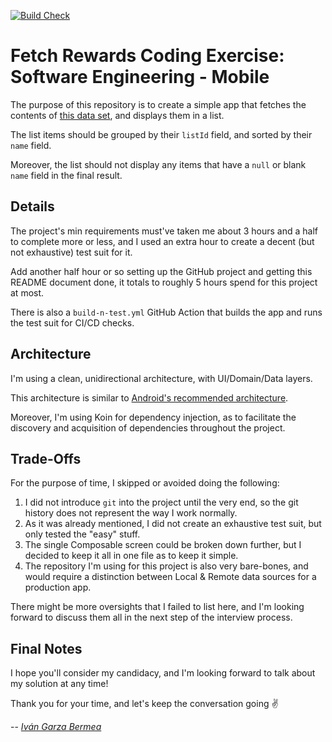 [![Build Check](https://github.com/ivangarzab/fetching/actions/workflows/build-n-test.yml/badge.svg?branch=main)](https://github.com/ivangarzab/fetching/actions/workflows/build-n-test.yml)

# Fetch Rewards Coding Exercise: Software Engineering - Mobile

The purpose of this repository is to create a simple app that fetches the contents of [this data set](https://hiring.fetch.com/hiring.json), and displays them in a list.

The list items should be grouped by their `listId` field, and sorted by their `name` field.

Moreover, the list should not display any items that have a `null` or blank `name` field in the final result.

## Details

The project's min requirements must've taken me about 3 hours and a half to complete more or less, and I used an extra hour to create a decent (but not exhaustive) test suit for it.  

Add another half hour or so setting up the GitHub project and getting this README document done, it totals to roughly 5 hours spend for this project at most.

There is also a `build-n-test.yml` GitHub Action that builds the app and runs the test suit for CI/CD checks.

## Architecture

I'm using a clean, unidirectional architecture, with UI/Domain/Data layers. 

This architecture is similar to [Android's recommended architecture](https://developer.android.com/topic/architecture#recommended-app-arch).

Moreover, I'm using Koin for dependency injection, as to facilitate the discovery and acquisition of dependencies throughout the project.

## Trade-Offs

For the purpose of time, I skipped or avoided doing the following:

1. I did not introduce `git` into the project until the very end, so the git history does not represent the way I work normally.
2. As it was already mentioned, I did not create an exhaustive test suit, but only tested the "easy" stuff.
3. The single Composable screen could be broken down further, but I decided to keep it all in one file as to keep it simple.
4. The repository I'm using for this project is also very bare-bones, and would require a distinction between Local & Remote data sources for a production app.

There might be more oversights that I failed to list here, and I'm looking forward to discuss them all in the next step of the interview process.

## Final Notes

I hope you'll consider my candidacy, and I'm looking forward to talk about my solution at any time!

Thank you for your time, and let's keep the conversation going ✌️

-- _[Iván Garza Bermea](https://github.com/ivangarzab)_
